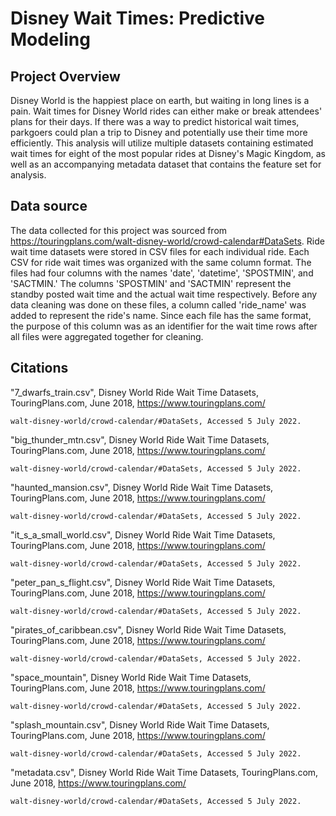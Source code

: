 # Disney Wait Times: Predictive Modeling

## Project Overview
Disney World is the happiest place on earth, but waiting in long lines is a pain.  Wait times for Disney World rides can either make or break attendees' plans for their days.  If there was a way to predict historical wait times, parkgoers could plan a trip to Disney and potentially use their time more efficiently.  This analysis will utilize multiple datasets containing estimated wait times for eight of the most popular rides at Disney's Magic Kingdom, as well as an accompanying metadata dataset that contains the feature set for analysis.  

## Data source
The data collected for this project was sourced from https://touringplans.com/walt-disney-world/crowd-calendar#DataSets. Ride wait time datasets were stored in CSV files for each individual ride.  Each CSV for ride wait times was organized with the same column format.  The files had four columns with the names 'date', 'datetime', 'SPOSTMIN', and 'SACTMIN.'  The columns 'SPOSTMIN' and 'SACTMIN' represent the standby posted wait time and the actual wait time respectively.  Before any data cleaning was done on these files, a column called 'ride_name' was added to represent the ride's name.  Since each file has the same format, the purpose of this column was as an identifier for the wait time rows after all files were aggregated together for cleaning.

## Citations
"7_dwarfs_train.csv", Disney World Ride Wait Time Datasets, TouringPlans.com, June 2018, https://www.touringplans.com/

    walt-disney-world/crowd-calendar/#DataSets, Accessed 5 July 2022.

"big_thunder_mtn.csv", Disney World Ride Wait Time Datasets, TouringPlans.com, June 2018, https://www.touringplans.com/

    walt-disney-world/crowd-calendar/#DataSets, Accessed 5 July 2022.

"haunted_mansion.csv", Disney World Ride Wait Time Datasets, TouringPlans.com, June 2018, https://www.touringplans.com/

    walt-disney-world/crowd-calendar/#DataSets, Accessed 5 July 2022.

"it_s_a_small_world.csv", Disney World Ride Wait Time Datasets, TouringPlans.com, June 2018, https://www.touringplans.com/

    walt-disney-world/crowd-calendar/#DataSets, Accessed 5 July 2022.

"peter_pan_s_flight.csv", Disney World Ride Wait Time Datasets, TouringPlans.com, June 2018, https://www.touringplans.com/

    walt-disney-world/crowd-calendar/#DataSets, Accessed 5 July 2022.

"pirates_of_caribbean.csv", Disney World Ride Wait Time Datasets, TouringPlans.com, June 2018, https://www.touringplans.com/

    walt-disney-world/crowd-calendar/#DataSets, Accessed 5 July 2022.

"space_mountain", Disney World Ride Wait Time Datasets, TouringPlans.com, June 2018, https://www.touringplans.com/

    walt-disney-world/crowd-calendar/#DataSets, Accessed 5 July 2022.

"splash_mountain.csv", Disney World Ride Wait Time Datasets, TouringPlans.com, June 2018, https://www.touringplans.com/

    walt-disney-world/crowd-calendar/#DataSets, Accessed 5 July 2022.

"metadata.csv", Disney World Ride Wait Time Datasets, TouringPlans.com, June 2018, https://www.touringplans.com/

    walt-disney-world/crowd-calendar/#DataSets, Accessed 5 July 2022.